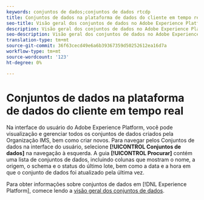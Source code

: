 ```yaml
---
keywords: conjuntos de dados;conjuntos de dados rtcdp
title: Conjuntos de dados na plataforma de dados do cliente em tempo real
seo-title: Visão geral dos conjuntos de dados no Adobe Experience Platform
description: Visão geral dos conjuntos de dados no Adobe Experience Platform
seo-description: Visão geral dos conjuntos de dados no Adobe Experience Platform
translation-type: tm+mt
source-git-commit: 36f63cecd49e6a6b39367359d50252612ea16d7a
workflow-type: tm+mt
source-wordcount: '123'
ht-degree: 0%

---
```



# Conjuntos de dados na plataforma de dados do cliente em tempo real

Na interface do usuário do Adobe Experience Platform, você pode visualização e gerenciar todos os conjuntos de dados criados pela Organização IMS, bem como criar novos. Para navegar pelos Conjuntos de dados na interface do usuário, selecione **[!UICONTROL Conjuntos de dados]** na navegação à esquerda. A guia **[!UICONTROL Procurar]** contém uma lista de conjuntos de dados, incluindo colunas que mostram o nome, a origem, o schema e o status do último lote, bem como a data e a hora em que o conjunto de dados foi atualizado pela última vez.

Para obter informações sobre conjuntos de dados em [!DNL Experience Platform], comece lendo a [visão geral dos conjuntos de dados](../../catalog/datasets/overview.md).
